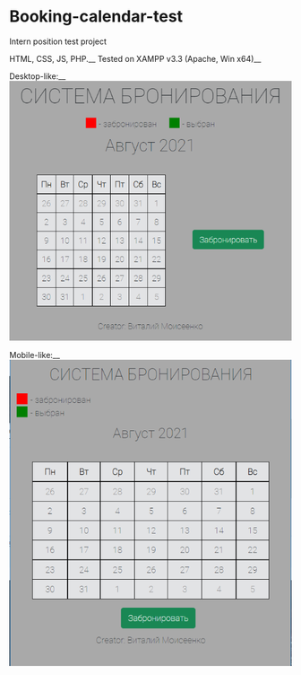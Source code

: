 # Booking-calendar-test
Intern position test project

HTML, CSS, JS, PHP.__
Tested on XAMPP v3.3 (Apache, Win x64)__

Desktop-like:__
![Alt text](/screenshots/screen1.png?raw=true "1920x1080")

Mobile-like:__
![Alt text](/screenshots/screen2.png?raw=true "320x568")